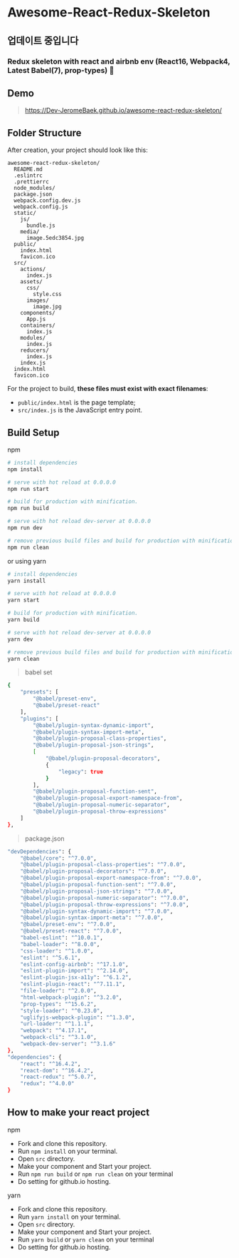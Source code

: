 # Awesome-React-Redux-Skeleton

## 업데이트 중입니다

### Redux skeleton with react and airbnb env (React16, Webpack4, Latest Babel(7), prop-types) 🍭

## Demo

> https://Dev-JeromeBaek.github.io/awesome-react-redux-skeleton/

## Folder Structure

After creation, your project should look like this:

```
awesome-react-redux-skeleton/
  README.md
  .eslintrc
  .prettierrc
  node_modules/
  package.json
  webpack.config.dev.js
  webpack.config.js
  static/
    js/
      bundle.js
    media/
      image.5edc3854.jpg
  public/
    index.html
    favicon.ico
  src/
    actions/
      index.js
    assets/
      css/
        style.css
      images/
        image.jpg
    components/
      App.js
    containers/
      index.js
    modules/
      index.js
    reducers/
      index.js
    index.js
  index.html
  favicon.ico
```

For the project to build, **these files must exist with exact filenames**:

-   `public/index.html` is the page template;
-   `src/index.js` is the JavaScript entry point.

## Build Setup

npm

```bash
# install dependencies
npm install

# serve with hot reload at 0.0.0.0
npm run start

# build for production with minification.
npm run build

# serve with hot reload dev-server at 0.0.0.0
npm run dev

# remove previous build files and build for production with minification.
npm run clean
```

or using yarn

```bash
# install dependencies
yarn install

# serve with hot reload at 0.0.0.0
yarn start

# build for production with minification.
yarn build

# serve with hot reload dev-server at 0.0.0.0
yarn dev

# remove previous build files and build for production with minification.
yarn clean
```

> babel set

```bash
{
    "presets": [
        "@babel/preset-env",
        "@babel/preset-react"
    ],
    "plugins": [
        "@babel/plugin-syntax-dynamic-import",
        "@babel/plugin-syntax-import-meta",
        "@babel/plugin-proposal-class-properties",
        "@babel/plugin-proposal-json-strings",
        [
            "@babel/plugin-proposal-decorators",
            {
                "legacy": true
            }
        ],
        "@babel/plugin-proposal-function-sent",
        "@babel/plugin-proposal-export-namespace-from",
        "@babel/plugin-proposal-numeric-separator",
        "@babel/plugin-proposal-throw-expressions"
    ]
},
```

> package.json

```bash
"devDependencies": {
    "@babel/core": "^7.0.0",
    "@babel/plugin-proposal-class-properties": "^7.0.0",
    "@babel/plugin-proposal-decorators": "^7.0.0",
    "@babel/plugin-proposal-export-namespace-from": "^7.0.0",
    "@babel/plugin-proposal-function-sent": "^7.0.0",
    "@babel/plugin-proposal-json-strings": "^7.0.0",
    "@babel/plugin-proposal-numeric-separator": "^7.0.0",
    "@babel/plugin-proposal-throw-expressions": "^7.0.0",
    "@babel/plugin-syntax-dynamic-import": "^7.0.0",
    "@babel/plugin-syntax-import-meta": "^7.0.0",
    "@babel/preset-env": "^7.0.0",
    "@babel/preset-react": "^7.0.0",
    "babel-eslint": "^10.0.1",
    "babel-loader": "^8.0.0",
    "css-loader": "^1.0.0",
    "eslint": "^5.6.1",
    "eslint-config-airbnb": "^17.1.0",
    "eslint-plugin-import": "^2.14.0",
    "eslint-plugin-jsx-a11y": "^6.1.2",
    "eslint-plugin-react": "^7.11.1",
    "file-loader": "^2.0.0",
    "html-webpack-plugin": "^3.2.0",
    "prop-types": "^15.6.2",
    "style-loader": "^0.23.0",
    "uglifyjs-webpack-plugin": "^1.3.0",
    "url-loader": "^1.1.1",
    "webpack": "^4.17.1",
    "webpack-cli": "^3.1.0",
    "webpack-dev-server": "^3.1.6"
},
"dependencies": {
    "react": "^16.4.2",
    "react-dom": "^16.4.2",
    "react-redux": "^5.0.7",
    "redux": "^4.0.0"
}
```

## How to make your react project

npm

-   Fork and clone this repository.
-   Run `npm install` on your terminal.
-   Open `src` directory.
-   Make your component and Start your project.
-   Run `npm run build` or `npm run clean` on your terminal
-   Do setting for github.io hosting.

yarn

-   Fork and clone this repository.
-   Run `yarn install` on your terminal.
-   Open `src` directory.
-   Make your component and Start your project.
-   Run `yarn build` or `yarn clean` on your terminal
-   Do setting for github.io hosting.
